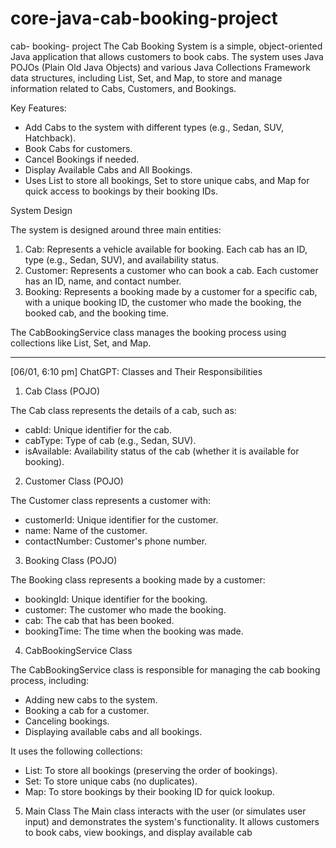 # core-java-cab-booking-project
 cab- booking- project 
 The Cab Booking System is a simple, object-oriented Java application that allows customers to book cabs. The system uses Java POJOs (Plain Old Java Objects) and various Java Collections Framework data structures, including List, Set, and Map, to store and manage information related to Cabs, Customers, and Bookings.

Key Features:
- Add Cabs to the system with different types (e.g., Sedan, SUV, Hatchback).
- Book Cabs for customers.
- Cancel Bookings if needed.
- Display Available Cabs and All Bookings.
- Uses List to store all bookings, Set to store unique cabs, and Map for quick access to bookings by their booking IDs.

System Design

The system is designed around three main entities:

1. Cab: Represents a vehicle available for booking. Each cab has an ID, type (e.g., Sedan, SUV), and availability status.
2. Customer: Represents a customer who can book a cab. Each customer has an ID, name, and contact number.
3. Booking: Represents a booking made by a customer for a specific cab, with a unique booking ID, the customer who made the booking, the booked cab, and the booking time.

The CabBookingService class manages the booking process using collections like List, Set, and Map.

---
[06/01, 6:10 pm] ChatGPT: Classes and Their Responsibilities

1. Cab Class (POJO)

The Cab class represents the details of a cab, such as:
- cabId: Unique identifier for the cab.
- cabType: Type of cab (e.g., Sedan, SUV).
- isAvailable: Availability status of the cab (whether it is available for booking).

2. Customer Class (POJO)

The Customer class represents a customer with:
- customerId: Unique identifier for the customer.
- name: Name of the customer.
- contactNumber: Customer's phone number.

3. Booking Class (POJO)

The Booking class represents a booking made by a customer:
- bookingId: Unique identifier for the booking.
- customer: The customer who made the booking.
- cab: The cab that has been booked.
- bookingTime: The time when the booking was made.

4. CabBookingService Class

The CabBookingService class is responsible for managing the cab booking process, including:
- Adding new cabs to the system.
- Booking a cab for a customer.
- Canceling bookings.
- Displaying available cabs and all bookings.

It uses the following collections:
- List: To store all bookings (preserving the order of bookings).
- Set: To store unique cabs (no duplicates).
- Map: To store bookings by their booking ID for quick lookup.

5. Main Class
 The Main class interacts with the user (or simulates user input) and demonstrates the system's functionality. It allows customers to book cabs, view bookings, and display available cab
